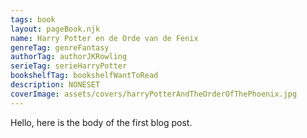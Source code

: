 ```yaml
---
tags: book
layout: pageBook.njk
name: Harry Potter en de Orde van de Fenix
genreTag: genreFantasy
authorTag: authorJKRowling
serieTag: serieHarryPotter
bookshelfTag: bookshelfWantToRead
description: NONESET
coverImage: assets/covers/harryPotterAndTheOrderOfThePhoenix.jpg
---
```


Hello, here is the body of the first blog post.